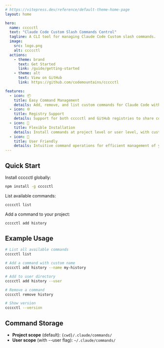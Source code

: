 ```yaml
---
# https://vitepress.dev/reference/default-theme-home-page
layout: home

hero:
  name: ccccctl
  text: "Claude Code Custom Slash Commands Control"
  tagline: A CLI tool for managing Claude Code Custom slash commands.
  image:
    src: logo.png
    alt: ccccctl
  actions:
    - theme: brand
      text: Get Started
      link: /guide/getting-started
    - theme: alt
      text: View on GitHub
      link: https://github.com/codemountains/ccccctl

features:
  - icon: 📦
    title: Easy Command Management
    details: Add, remove, and list custom commands for Claude Code with simple CLI commands.
  - icon: 🌐
    title: Registry Support
    details: Support for both ccccctl and GitHub registries to share commands across projects.
  - icon: 🔧
    title: Flexible Installation
    details: Install commands at project level or user level, with custom naming support.
  - icon: 🤝
    title: User Friendly
    details: Intuitive command operations for efficient management of your Claude Code Custom slash commands.
---
```


## Quick Start

Install ccccctl globally:

```bash
npm install -g ccccctl
```

List available commands:

```bash
ccccctl list
```

Add a command to your project:

```bash
ccccctl add history
```

## Example Usage

```bash
# List all available commands
ccccctl list

# Add a command with custom name
ccccctl add history --name my-history

# Add to user directory
ccccctl add history --user

# Remove a command
ccccctl remove history

# Show version
ccccctl --version
```

## Command Storage

- **Project scope** (default): `{cwd}/.claude/commands/`
- **User scope** (with --user flag): `~/.claude/commands/`